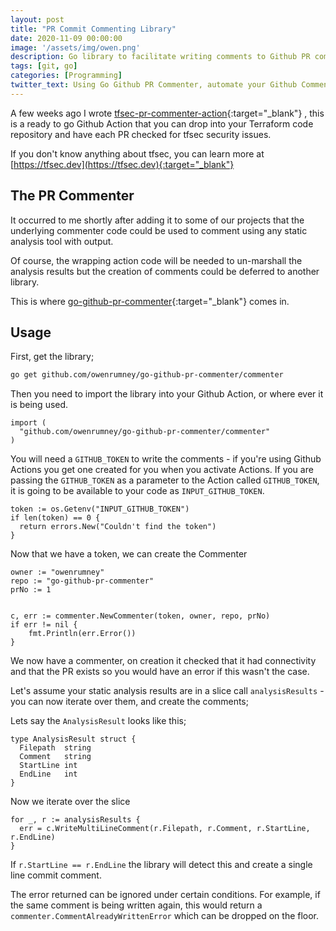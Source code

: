 ```yaml
---
layout: post
title: "PR Commit Commenting Library"
date: 2020-11-09 00:00:00
image: '/assets/img/owen.png'
description: Go library to facilitate writing comments to Github PR commits. Write single or multiline comments using the output of static analysis
tags: [git, go]
categories: [Programming]
twitter_text: Using Go Github PR Commenter, automate your Github Comments
---
```


A few weeks ago I wrote [tfsec-pr-commenter-action](https://github.com/tfsec/tfsec-pr-commenter-action){:target="_blank"} , this is a ready to go Github Action that you can drop into your Terraform code repository and have each PR checked for tfsec security issues. 

If you don't know anything about tfsec, you can learn more at [https://tfsec.dev](https://tfsec.dev){:target="_blank"} 

## The PR Commenter

It occurred to me shortly after adding it to some of our projects that the underlying commenter code could be used to comment using any static analysis tool with output. 

Of course, the wrapping action code will be needed to un-marshall the analysis results but the creation of comments could be deferred to another library.

This is where [go-github-pr-commenter](https://github.com/owenrumney/go-github-pr-commenter){:target="_blank"}  comes in. 

## Usage

First, get the library;

```bash
go get github.com/owenrumney/go-github-pr-commenter/commenter
```

Then you need to import the library into your Github Action, or where ever it is being used.

```golang
import (
  "github.com/owenrumney/go-github-pr-commenter/commenter"
)
```

You will need a `GITHUB_TOKEN` to write the comments - if you're using Github Actions you get one created for you when you activate Actions. If you are passing the `GITHUB_TOKEN` as a parameter to the Action called `GITHUB_TOKEN`, it is going to be available to your code as `INPUT_GITHUB_TOKEN`.

```golang
token := os.Getenv("INPUT_GITHUB_TOKEN")
if len(token) == 0 {
  return errors.New("Couldn't find the token")
}
```

Now that we have a token, we can create the Commenter

```golang
owner := "owenrumney"
repo := "go-github-pr-commenter"
prNo := 1


c, err := commenter.NewCommenter(token, owner, repo, prNo)
if err != nil {
    fmt.Println(err.Error())
}
```

We now have a commenter, on creation it checked that it had connectivity and that the PR exists so you would have an error if this wasn't the case.


Let's assume your static analysis results are in a slice call `analysisResults` - you can now iterate over them, and create the comments;

Lets say the `AnalysisResult` looks like this;

```golang
type AnalysisResult struct {
  Filepath  string
  Comment   string
  StartLine int
  EndLine   int
}
```

Now we iterate over the slice

```golang
for _, r := analysisResults {
  err = c.WriteMultiLineComment(r.Filepath, r.Comment, r.StartLine, r.EndLine)
}
```

If `r.StartLine == r.EndLine` the library will detect this and create a single line commit comment.

The error returned can be ignored under certain conditions. For example, if the same comment is being written again, this would return a `commenter.CommentAlreadyWrittenError` which can be dropped on the floor.